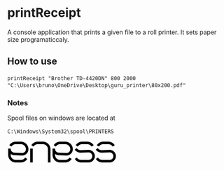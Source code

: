 # printReceipt

A console application that prints a given file to a roll printer.
It sets paper size programaticcaly.

## How to use

    printReceipt "Brother TD-4420DN" 800 2000 "C:\Users\bruno\OneDrive\Desktop\guru_printer\80x200.pdf"

### Notes

Spool files on windows are located at

    C:\Windows\System32\spool\PRINTERS

![preview](img/eness_logo.png)
